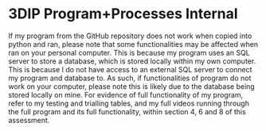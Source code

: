 # 3DIP Program+Processes Internal
 
If my program from the GitHub repository does not work when copied into python and ran, please note that some functionalities may be affected when ran on your personal computer. This is because my program uses an SQL server to store a database, which is stored locally within my own computer. This is because I do not have access to an external SQL server to connect my program and database to. As such, if functionalities of program do not work on your computer, please note this is likely due to the database being stored locally on mine. For evidence of full functionality of my program, refer to my testing and trialling tables, and my full videos running through the full program and its full functionality, within section 4, 6 and 8 of this assessment.

